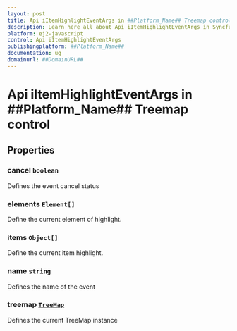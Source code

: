 ```yaml
---
layout: post
title: Api iItemHighlightEventArgs in ##Platform_Name## Treemap control | Syncfusion
description: Learn here all about Api iItemHighlightEventArgs in Syncfusion ##Platform_Name## Treemap control of Syncfusion Essential JS 2 and more.
platform: ej2-javascript
control: Api iItemHighlightEventArgs 
publishingplatform: ##Platform_Name##
documentation: ug
domainurl: ##DomainURL##
---
```


# Api iItemHighlightEventArgs in ##Platform_Name## Treemap control

## Properties

### cancel `boolean`

Defines the event cancel status

### elements `Element[]`

Define the current element of highlight.

### items `Object[]`

Define the current item highlight.

### name `string`

Defines the name of the event

### treemap [`TreeMap`](./api-treeMap.html)

Defines the current TreeMap instance
